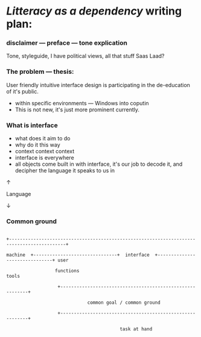 # *Litteracy as a dependency* writing plan:
### disclaimer — preface — tone explication
Tone, styleguide, I have political views, all that stuff
Saas Laad?
### The problem — thesis:

User friendly intuitive interface design is participating in the de-education of it's public.
* within specific environments — Windows into coputin
* This is not new, it's just more prominent currently.

### What is interface
* what does it aim to do
* why do it this way
* context context context
* interface is everywhere
* all objects come built in with interface, it's our job to decode it, and decipher the language it speaks to us in

↑

Language

↓
### Common ground

```

+-------------------------------------------------------------------------------------------+

machine  +-------------------------------+  interface  +-------------------------------+ user

                  functions                                           tools

                   +----------------------------------------------------------+

                              common goal / common ground

                   +----------------------------------------------------------+

                                          task at hand


```
